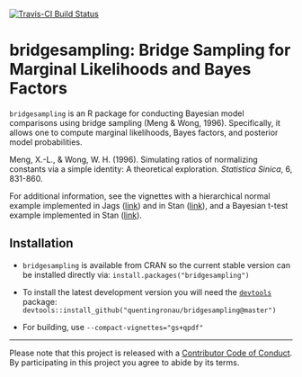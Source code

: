 [![Travis-CI Build Status](https://travis-ci.org/quentingronau/bridgesampling.svg?branch=master)](https://travis-ci.org/quentingronau/bridgesampling)


bridgesampling: Bridge Sampling for Marginal Likelihoods and Bayes Factors
====

`bridgesampling` is an R package for conducting Bayesian model comparisons using bridge sampling (Meng & Wong, 1996).
Specifically, it allows one to compute marginal likelihoods, Bayes factors, and posterior model probabilities.

Meng, X.-L., & Wong, W. H. (1996). Simulating ratios of normalizing constants via a simple identity: A theoretical exploration. *Statistica Sinica*, 6, 831-860.

For additional information, see the vignettes with a hierarchical normal example implemented in Jags ([link](https://htmlpreview.github.io/?https://github.com/quentingronau/bridgesampling/blob/master/inst/doc/bridgesampling_example_jags.html)) and in Stan ([link](https://htmlpreview.github.io/?https://github.com/quentingronau/bridgesampling/blob/master/inst/doc/bridgesampling_example_stan.html)), and a Bayesian t-test example implemented in Stan ([link](https://htmlpreview.github.io/?https://github.com/quentingronau/bridgesampling/blob/master/inst/doc/bridgesampling_stan_ttest.html)).


## Installation

- `bridgesampling` is available from CRAN so the current stable version can be installed directly via: `install.packages("bridgesampling")`

- To install the latest development version you will need the [`devtools`](https://github.com/hadley/devtools) package: 
  `devtools::install_github("quentingronau/bridgesampling@master")`
  
- For building, use `--compact-vignettes="gs+qpdf"`

----
Please note that this project is released with a [Contributor Code of Conduct](CONDUCT.md). By participating in this project you agree to abide by its terms.
